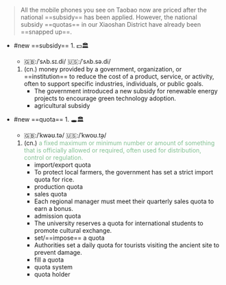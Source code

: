 > All the mobile phones you see on Taobao now are priced after the national ==subsidy== has been applied. However, the national subsidy ==quotas== in our Xiaoshan District have already been ==snapped up==.

- #new ==subsidy== 1. 💵🏛️
  - 🇬🇧:/ˈsʌb.sɪ.di/ 🇺🇸:/ˈsʌb.sə.di/
  1. (cn.) money provided by a government, organization, or ==institution== to reduce the cost of a product, service, or activity, often to support specific industries, individuals, or public goals.
      - The government introduced a new subsidy for renewable energy projects to encourage green technology adoption.
      - agricultural subsidy

- #new ==quota== 1. ️️🕳️🏛️
  - 🇬🇧:/ˈkwəʊ.tə/ 🇺🇸:/ˈkwoʊ.t̬ə/
  1. (cn.) <span style="color: #83c092">a fixed maximum or minimum number or amount of something that is officially allowed or required, often used for distribution, control or regulation.</span>
      - import/export quota
      - To protect local farmers, the government has set a strict import quota for rice.
      - production quota
      - sales quota
      - Each regional manager must meet their quarterly sales quota to earn a bonus.
      - admission quota
      - The university reserves a quota for international students to promote cultural exchange.
      - set/==impose== a quota
      - Authorities set a daily quota for tourists visiting the ancient site to prevent damage.
      - fill a quota
      - quota system
      - quota holder